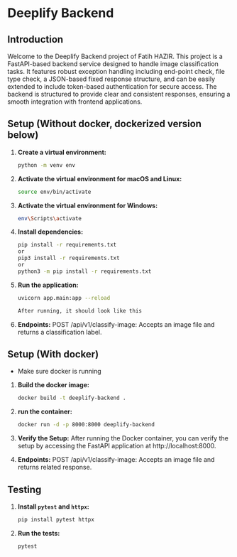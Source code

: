 # Deeplify Backend

## Introduction

Welcome to the Deeplify Backend project of Fatih HAZIR. This project is a FastAPI-based backend service designed to handle image classification tasks. It features robust exception handling including end-point check, file type check, a JSON-based fixed response structure, and can be easily extended to include token-based authentication for secure access. The backend is structured to provide clear and consistent responses, ensuring a smooth integration with frontend applications.

## Setup (Without docker, dockerized version below)

1. **Create a virtual environment:**
   ```bash
   python -m venv env

2. **Activate the virtual environment for macOS and Linux:**
   ```bash
   source env/bin/activate

3. **Activate the virtual environment for Windows:**
   ```bash
   env\Scripts\activate

4. **Install dependencies:**
   ```bash
   pip install -r requirements.txt
   or
   pip3 install -r requirements.txt
   or
   python3 -m pip install -r requirements.txt

5. **Run the application:**
   ```bash
   uvicorn app.main:app --reload

   After running, it should look like this   

5. **Endpoints:**
   POST /api/v1/classify-image: Accepts an image file and returns a classification label.


## Setup (With docker)
- Make sure docker is running

1. **Build the docker image:**
   ```bash
   docker build -t deeplify-backend .

2. **run the container:**
   ```bash
   docker run -d -p 8000:8000 deeplify-backend

3. **Verify the Setup:**
   After running the Docker container, you can verify the setup by accessing the FastAPI application at http://localhost:8000.


4. **Endpoints:**
   POST /api/v1/classify-image: Accepts an image file and returns related response.


## Testing

1. **Install `pytest` and `httpx`:**
   ```bash
   pip install pytest httpx

2. **Run the tests:**
   ```bash
   pytest

   